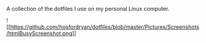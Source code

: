 A collection of the dotfiles I use on my personal Linux computer.

![[https://github.com/hosfordryan/dotfiles/blob/master/Pictures/Screenshots/htmlBusyScreenshot.png]]
